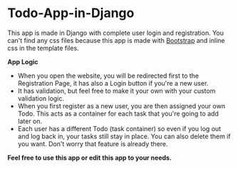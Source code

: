# Todo-App-in-Django
This app is made in Django with complete user login and registration. You can't find any css files because this app is made with [Bootstrap](https://getbootstrap.com) and inline css in the template files.

**App Logic**
- When you open the website, you will be redirected first to the Registration Page, it has also a Login button if you're a new user.
- It has validation, but feel free to make it your own with your custom validation logic.
- When you first register as a new user, you are then assigned your own Todo. This acts as a container for each task that you're going to add later on.
- Each user has a different Todo (task container) so even if you log out and log back in, your tasks still stay in place. You can also delete them if you want. Don't worry that feature is already there.

**Feel free to use this app or edit this app to your needs.**
